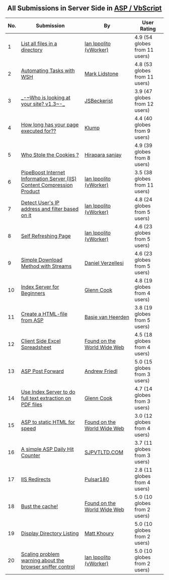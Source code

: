 ﻿<div align="center">

## All Submissions in Server Side in [ASP / VbScript](../ByWorld/asp-vbscript.md)

</div>

No.  | Submission | By   | User Rating
---- | ---------- | ---- | -----------
1 | [List all files in a directory<br />](https://github.com/Planet-Source-Code/ian-ippolito-vworker-list-all-files-in-a-directory__4-44) | [Ian Ippolito \(vWorker\)](../ByAuthor/ian-ippolito-vworker.md) | 4.9 (54 globes from 11 users)
2 | [Automating Tasks with WSH<br />](https://github.com/Planet-Source-Code/mark-lidstone-automating-tasks-with-wsh__4-6188) | [Mark Lidstone](../ByAuthor/mark-lidstone.md) | 4.8 (53 globes from 11 users)
3 | [\_\-\~Who is looking at your site? v1\.3\~\-\_<br />](https://github.com/Planet-Source-Code/jsbeckerist-who-is-looking-at-your-site-v1-3__4-7634) | [JSBeckerist](../ByAuthor/jsbeckerist.md) | 3.9 (47 globes from 12 users)
4 | [How long has your page executed for??<br />](https://github.com/Planet-Source-Code/klump-how-long-has-your-page-executed-for__4-8354) | [Klump](../ByAuthor/klump.md) | 4.4 (40 globes from 9 users)
5 | [Who Stole the Cookies ?<br />](https://github.com/Planet-Source-Code/hirapara-sanjay-who-stole-the-cookies__4-7257) | [ Hirapara sanjay](../ByAuthor/hirapara-sanjay.md) | 4.9 (39 globes from 8 users)
6 | [PipeBoost Internet Information Server \(IIS\) Content Compression Product<br />](https://github.com/Planet-Source-Code/ian-ippolito-vworker-pipeboost-internet-information-server-iis-content-compression-product__4-7164) | [Ian Ippolito \(vWorker\)](../ByAuthor/ian-ippolito-vworker.md) | 3.5 (38 globes from 11 users)
7 | [Detect User's IP address and filter based on it<br />](https://github.com/Planet-Source-Code/ian-ippolito-vworker-detect-user-s-ip-address-and-filter-based-on-it__4-46) | [Ian Ippolito \(vWorker\)](../ByAuthor/ian-ippolito-vworker.md) | 4.8 (24 globes from 5 users)
8 | [Self Refreshing Page<br />](https://github.com/Planet-Source-Code/ian-ippolito-vworker-self-refreshing-page__4-43) | [Ian Ippolito \(vWorker\)](../ByAuthor/ian-ippolito-vworker.md) | 4.6 (23 globes from 5 users)
9 | [Simple Download Method with Streams<br />](https://github.com/Planet-Source-Code/daniel-verzellesi-simple-download-method-with-streams__4-7832) | [Daniel Verzellesi](../ByAuthor/daniel-verzellesi.md) | 4.6 (23 globes from 5 users)
10 | [Index Server for Beginners<br />](https://github.com/Planet-Source-Code/glenn-cook-index-server-for-beginners__4-6209) | [Glenn Cook](../ByAuthor/glenn-cook.md) | 4.8 (19 globes from 4 users)
11 | [Create a HTML\-file from ASP<br />](https://github.com/Planet-Source-Code/basie-van-heerden-create-a-html-file-from-asp__4-6800) | [Basie van Heerden](../ByAuthor/basie-van-heerden.md) | 3.8 (19 globes from 5 users)
12 | [Client Side Excel Spreadsheet<br />](https://github.com/Planet-Source-Code/found-on-the-world-wide-web-client-side-excel-spreadsheet__4-39) | [Found on the World Wide Web](../ByAuthor/found-on-the-world-wide-web.md) | 4.5 (18 globes from 4 users)
13 | [ASP Post Forward<br />](https://github.com/Planet-Source-Code/andrew-friedl-asp-post-forward__4-8368) | [Andrew Friedl](../ByAuthor/andrew-friedl.md) | 5.0 (15 globes from 3 users)
14 | [Use Index Server to do full text extraction on PDF files<br />](https://github.com/Planet-Source-Code/glenn-cook-use-index-server-to-do-full-text-extraction-on-pdf-files__4-6210) | [Glenn Cook](../ByAuthor/glenn-cook.md) | 4.7 (14 globes from 3 users)
15 | [ASP to static HTML for speed<br />](https://github.com/Planet-Source-Code/found-on-the-world-wide-web-asp-to-static-html-for-speed__4-38) | [Found on the World Wide Web](../ByAuthor/found-on-the-world-wide-web.md) | 3.0 (12 globes from 4 users)
16 | [A simple ASP Daily Hit Counter<br />](https://github.com/Planet-Source-Code/sjpvtltd-com-a-simple-asp-daily-hit-counter__4-8969) | [SJPVTLTD\.COM](../ByAuthor/sjpvtltd-com.md) | 3.7 (11 globes from 3 users)
17 | [IIS Redirects<br />](https://github.com/Planet-Source-Code/pulsar180-iis-redirects__4-7819) | [Pulsar180](../ByAuthor/pulsar180.md) | 2.8 (11 globes from 4 users)
18 | [Bust the cache\!<br />](https://github.com/Planet-Source-Code/found-on-the-world-wide-web-bust-the-cache__4-41) | [Found on the World Wide Web](../ByAuthor/found-on-the-world-wide-web.md) | 5.0 (10 globes from 2 users)
19 | [Display Directory Listing<br />](https://github.com/Planet-Source-Code/matt-khoury-display-directory-listing__4-7020) | [Matt Khoury](../ByAuthor/matt-khoury.md) | 5.0 (10 globes from 2 users)
20 | [Scaling problem warning about the browser sniffer control<br />](https://github.com/Planet-Source-Code/ian-ippolito-vworker-scaling-problem-warning-about-the-browser-sniffer-control__4-7180) | [Ian Ippolito \(vWorker\)](../ByAuthor/ian-ippolito-vworker.md) | 5.0 (10 globes from 2 users)
